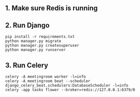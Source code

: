 
##  1. Make sure Redis is running 

## 2. Run Django
```shell
pip install -r requirements.txt
python manager.py migrate
python manager.py createsuperuser
python manager.py runserver
```

## 3. Run Celery
```shell
celery -A meetingroom worker -l=info
celery -A meetingroom beat --scheduler django_celery_beat.schedulers:DatabaseScheduler -l=info
celery -app tasks flower --broker=redis://127.0.0.1:6379/0
```


